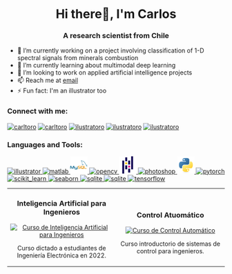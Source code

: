 <h1 align="center">Hi there👋, I'm Carlos</h1>
<h3 align="center">A research scientist from Chile</h3>

- 🔭 I’m currently working on a project involving classification of 1-D spectral signals from minerals combustion
- 🌱 I’m currently learning about multimodal deep learning
- 👯 I’m looking to work on applied artificial intelligence projects
- 📫 Reach me at [email](mailto:carlos.toro.ing@gmail.com)
- ⚡ Fun fact: I'm an illustrator too

<h3 align="left">Connect with me:</h3>
<p align="left">
<a href="https://sites.google.com/view/carltoro/home?authuser=0" target="blank"><img align="center" src="https://www.freeiconspng.com/uploads/website-icon-11.png" alt="carltoro" height="40" width="40" /></a>
<a href="https://linkedin.com/in/carltoro" target="blank"><img align="center" src="https://raw.githubusercontent.com/rahuldkjain/github-profile-readme-generator/master/src/images/icons/Social/linked-in-alt.svg" alt="carltoro" height="30" width="40" /></a>
<a href="https://instagram.com/ilustratoro" target="blank"><img align="center" src="https://raw.githubusercontent.com/rahuldkjain/github-profile-readme-generator/master/src/images/icons/Social/instagram.svg" alt="ilustratoro" height="30" width="40" /></a>
<a href="https://www.behance.net/ilustratoro" target="blank"><img align="center" src="https://raw.githubusercontent.com/rahuldkjain/github-profile-readme-generator/master/src/images/icons/Social/behance.svg" alt="ilustratoro" height="30" width="40" /></a>
 <a href="https://scholar.google.com/citations?user=TIG9CrIAAAAJ&hl=es" target="blank"><img align="center" src="https://static-00.iconduck.com/assets.00/google-scholar-icon-2048x2048-sjbhklt7.png" alt="ilustratoro" height="30" width="40" /></a>
</p>



<h3 align="left">Languages and Tools:</h3>
<p align="left"> <a href="https://www.adobe.com/in/products/illustrator.html" target="_blank" rel="noreferrer"> <img src="https://www.vectorlogo.zone/logos/adobe_illustrator/adobe_illustrator-icon.svg" alt="illustrator" width="40" height="40"/> </a>  <a href="https://www.mathworks.com/" target="_blank" rel="noreferrer"> <img src="https://upload.wikimedia.org/wikipedia/commons/2/21/Matlab_Logo.png" alt="matlab" width="40" height="40"/> </a>  <a href="https://www.mysql.com/" target="_blank" rel="noreferrer"> <img src="https://raw.githubusercontent.com/devicons/devicon/master/icons/mysql/mysql-original-wordmark.svg" alt="mysql" width="40" height="40"/> </a>  <a href="https://opencv.org/" target="_blank" rel="noreferrer"> <img src="https://www.vectorlogo.zone/logos/opencv/opencv-icon.svg" alt="opencv" width="40" height="40"/> </a>  <a href="https://pandas.pydata.org/" target="_blank" rel="noreferrer"> <img src="https://raw.githubusercontent.com/devicons/devicon/2ae2a900d2f041da66e950e4d48052658d850630/icons/pandas/pandas-original.svg" alt="pandas" width="40" height="40"/> </a>  <a href="https://www.photoshop.com/en" target="_blank" rel="noreferrer"> <img src="https://static.vecteezy.com/system/resources/thumbnails/019/016/809/small_2x/adobe-photoshop-express-editor-icon-free-png.png" alt="photoshop" width="40" height="40"/> </a>  <a href="https://www.python.org" target="_blank" rel="noreferrer"> <img src="https://raw.githubusercontent.com/devicons/devicon/master/icons/python/python-original.svg" alt="python" width="40" height="40"/> </a>  <a href="https://pytorch.org/" target="_blank" rel="noreferrer"> <img src="https://www.vectorlogo.zone/logos/pytorch/pytorch-icon.svg" alt="pytorch" width="40" height="40"/> </a>  <a href="https://scikit-learn.org/" target="_blank" rel="noreferrer"> <img src="https://upload.wikimedia.org/wikipedia/commons/0/05/Scikit_learn_logo_small.svg" alt="scikit_learn" width="40" height="40"/> </a>  <a href="https://seaborn.pydata.org/" target="_blank" rel="noreferrer"> <img src="https://seaborn.pydata.org/_images/logo-mark-lightbg.svg" alt="seaborn" width="40" height="40"/> </a>  <a href="https://www.sqlite.org/" target="_blank" rel="noreferrer"> <img src="https://www.vectorlogo.zone/logos/sqlite/sqlite-icon.svg" alt="sqlite" width="40" height="40"/> </a>  <a href="https://colab.research.google.com/" target="_blank" rel="noreferrer"> <img src="https://innovatelabs.media.uconn.edu/wp-content/uploads/sites/2164/2022/04/resource_icons_google_colab-400x400.png" alt="sqlite" width="40" height="40"/> </a> 
 <a href="https://www.tensorflow.org" target="_blank" rel="noreferrer"> <img src="https://www.vectorlogo.zone/logos/tensorflow/tensorflow-icon.svg" alt="tensorflow" width="40" height="40"/> </a> </p>
 

<table>
<tr>
<td width="50%">
<h3 align="center">Inteligencia Artificial para Ingenieros</h3>
<div align="center">
<a href="https://github.com/carltoro/Curso_Inteligencia_Artificial_para_Ingenieros.git" target="_blank"><img src="https://github.com/carltoro/Curso_Inteligencia_Artificial_para_Ingenieros/blob/cb33ef94dc684b1b2cc25b207b99ae3a7ca7837c/Images/IA_course.png" width="400" alt="Curso de Inteligencia Artificial para Ingenieros"></a>

<p>Curso dictado a estudiantes de Ingeniería Electrónica en 2022.</p>
</div>
                                                                                      
</td>

<td width="50%">
<br>
<h3 align="center">Control Atuomático</h3>
<div align="center">                                       
<a href="https://github.com/carltoro/Curso_Control_Automatico.git" target="_blank"><img src="https://github.com/carltoro/Curso_Control_Automatico/blob/be99ee2ad12de37e1862c02aa09a13d35fb727f4/Images/Curso%20Control.png" width="400" alt="Curso de Control Automático"></a>
<br>

</p>Curso introductorio de sistemas de control para ingenieros.</p>
</div>                                                             
</table>                                                                                 
</div>
<br>

